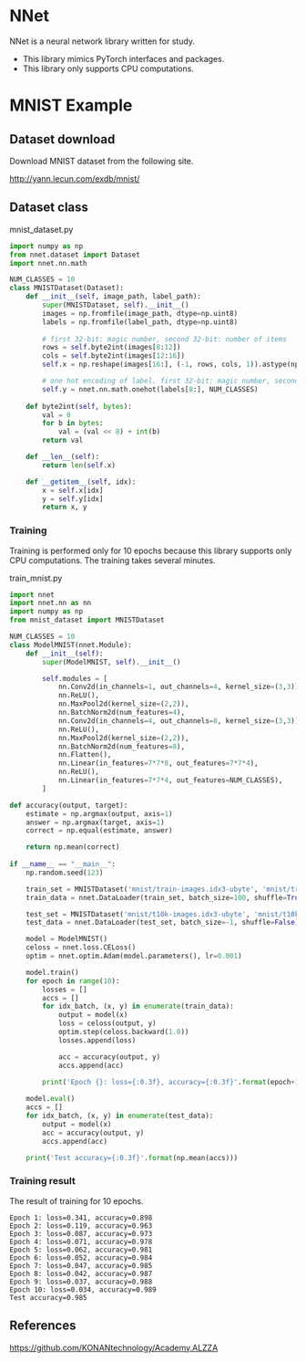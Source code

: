 # NNet
NNet is a neural network library written for study.

* This library mimics PyTorch interfaces and packages.
* This library only supports CPU computations.

# MNIST Example
## Dataset download
Download MNIST dataset from the following site.

http://yann.lecun.com/exdb/mnist/

## Dataset class

mnist_dataset.py

```python
import numpy as np
from nnet.dataset import Dataset
import nnet.nn.math

NUM_CLASSES = 10
class MNISTDataset(Dataset):
    def __init__(self, image_path, label_path):
        super(MNISTDataset, self).__init__()
        images = np.fromfile(image_path, dtype=np.uint8)        
        labels = np.fromfile(label_path, dtype=np.uint8)
        
        # first 32-bit: magic number, second 32-bit: number of items
        rows = self.byte2int(images[8:12])
        cols = self.byte2int(images[12:16])
        self.x = np.reshape(images[16:], (-1, rows, cols, 1)).astype(np.float32) / 255.0

        # one hot encoding of label. first 32-bit: magic number, second 32-bit: number of items
        self.y = nnet.nn.math.onehot(labels[8:], NUM_CLASSES)
    
    def byte2int(self, bytes):
        val = 0
        for b in bytes:
            val = (val << 8) + int(b)
        return val

    def __len__(self):
        return len(self.x)

    def __getitem__(self, idx):        
        x = self.x[idx]
        y = self.y[idx]
        return x, y
```

### Training
Training is performed only for 10 epochs because this library supports only CPU computations. The training takes several minutes.

train_mnist.py
```python
import nnet
import nnet.nn as nn
import numpy as np
from mnist_dataset import MNISTDataset

NUM_CLASSES = 10
class ModelMNIST(nnet.Module):
    def __init__(self):
        super(ModelMNIST, self).__init__()

        self.modules = [
            nn.Conv2d(in_channels=1, out_channels=4, kernel_size=(3,3)),
            nn.ReLU(),
            nn.MaxPool2d(kernel_size=(2,2)),
            nn.BatchNorm2d(num_features=4),
            nn.Conv2d(in_channels=4, out_channels=8, kernel_size=(3,3)),
            nn.ReLU(),
            nn.MaxPool2d(kernel_size=(2,2)),
            nn.BatchNorm2d(num_features=8),
            nn.Flatten(),
            nn.Linear(in_features=7*7*8, out_features=7*7*4),
            nn.ReLU(),
            nn.Linear(in_features=7*7*4, out_features=NUM_CLASSES),
        ]

def accuracy(output, target):
    estimate = np.argmax(output, axis=1)
    answer = np.argmax(target, axis=1)
    correct = np.equal(estimate, answer)

    return np.mean(correct)
    
if __name__ == "__main__":    
    np.random.seed(123)

    train_set = MNISTDataset('mnist/train-images.idx3-ubyte', 'mnist/train-labels.idx1-ubyte')
    train_data = nnet.DataLoader(train_set, batch_size=100, shuffle=True)

    test_set = MNISTDataset('mnist/t10k-images.idx3-ubyte', 'mnist/t10k-labels.idx1-ubyte')
    test_data = nnet.DataLoader(test_set, batch_size=-1, shuffle=False)

    model = ModelMNIST()
    celoss = nnet.loss.CELoss()
    optim = nnet.optim.Adam(model.parameters(), lr=0.001)

    model.train()
    for epoch in range(10):
        losses = []
        accs = []
        for idx_batch, (x, y) in enumerate(train_data):
            output = model(x)
            loss = celoss(output, y)
            optim.step(celoss.backward(1.0))
            losses.append(loss)

            acc = accuracy(output, y)
            accs.append(acc)
            
        print('Epoch {}: loss={:0.3f}, accuracy={:0.3f}'.format(epoch+1, np.mean(losses), np.mean(accs)))

    model.eval()
    accs = []
    for idx_batch, (x, y) in enumerate(test_data):
        output = model(x)
        acc = accuracy(output, y)
        accs.append(acc)

    print('Test accuracy={:0.3f}'.format(np.mean(accs)))
```

### Training result
The result of training for 10 epochs.
```
Epoch 1: loss=0.341, accuracy=0.898
Epoch 2: loss=0.119, accuracy=0.963
Epoch 3: loss=0.087, accuracy=0.973
Epoch 4: loss=0.071, accuracy=0.978
Epoch 5: loss=0.062, accuracy=0.981
Epoch 6: loss=0.052, accuracy=0.984
Epoch 7: loss=0.047, accuracy=0.985
Epoch 8: loss=0.042, accuracy=0.987
Epoch 9: loss=0.037, accuracy=0.988
Epoch 10: loss=0.034, accuracy=0.989
Test accuracy=0.985
```

## References
https://github.com/KONANtechnology/Academy.ALZZA

